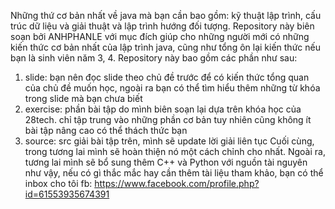 Những thứ cơ bản nhất về java mà bạn cần bao gồm: kỹ thuật lập trình, cấu trúc dữ liệu và giải thuật và lập trình hướng đối tượng. Repository này biên soạn bởi ANHPHANLE với mục đích giúp cho những người mới có những kiến thức cơ bản nhất của lập trình java, cũng như tổng ôn lại kiến thức nếu bạn là sinh viên năm 3, 4. Repository này bao gồm các phần như sau:
1.	slide: bạn nên đọc slide theo chủ đề trước để có kiến thức tổng quan của chủ đề muốn học, ngoài ra bạn có thể tìm hiểu thêm những từ khóa trong slide mà bạn chưa biết
2.	exercise: phần bài tập do mình biên soạn lại dựa trên khóa học của 28tech. chỉ tập trung vào những phần cơ bản tuy nhiên cũng không ít bài tập nâng cao có thể thách thức bạn
3.	source: src giải bài tập trên, mình sẽ update lời giải liên tục Cuối cùng, trong tương lai mình sẽ hoàn thiện nó một cách chỉnh cho nhất.
Ngoài ra, tương lai mình sẽ bổ sung thêm C++ và Python với nguồn tài nguyên như vậy, nếu có gì thắc mắc hay cần thêm tài liệu tham khảo, bạn có thể inbox cho tôi fb: https://www.facebook.com/profile.php?id=61553935674391
